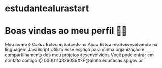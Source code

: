 # estudantealurastart
<h1> Boas vindas ao meu perfil 💙💙 </h1>

<body>
  <p> 
    Meu nome é Carlos
    Estou estudando na Alura
    Estou me desenvolvendo na linguagem JavaScript
    Utilizo esse espaço para minha organização e compartilhamento dos meu projetos desenvolvidos
    Você pode entrar em contato comigo 📫
    0000110826086XSP@aluno.educacao.sp.gov.br 
</p>
</body>
